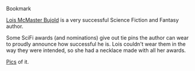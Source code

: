 Bookmark

[Lois McMaster Bujold](https://en.wikipedia.org/wiki/Lois_McMaster_Bujold)
is a very successful Science Fiction and Fantasy author.

Some SciFi awards (and nominations) give out tie pins the author can wear
to proudly announce how successful he is. Lois couldn't wear them in the way
they were intended, so she had a necklace made with all her awards.

[Pics](https://hell.pl//szymon/Baen/Cryoburn/Gallery/) of it.
